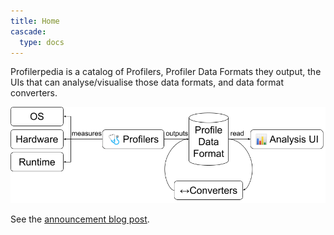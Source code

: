 ```yaml
---
title: Home
cascade:
  type: docs
---
```

Profilerpedia is a catalog of Profilers, Profiler Data Formats they output, the
UIs that can analyse/visualise those data formats, and data format converters.

<img src="graph.png">

See the [announcement blog post](https://www.markhansen.co.nz/profilerpedia/).
